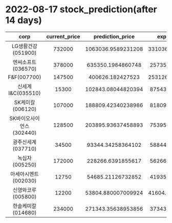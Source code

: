 # 2022-08-17 stock_prediction(after 14 days)

|   corp   |   current_price   |   prediction_price   |   expected_profit   |
|:--------:|:-----------------:|:--------------------:|:-------------------:|
|LG생활건강(051900)|732000|1063036.9589231208|331036.95892312075|
|엔씨소프트(036570)|378000|635350.1984860748|257350.1984860748|
|F&F(007700)|147500|400626.182427523|253126.18242752302|
|신세계 I&C(035510)|15300|102843.08044820394|87543.08044820394|
|SK케미칼(006120)|107000|188809.42340238986|81809.42340238986|
|SK바이오사이언스(302440)|128500|203895.93637458893|75395.93637458893|
|광주신세계(037710)|34500|93344.34258364102|58844.34258364102|
|녹십자(005250)|172000|228266.6391855617|56266.63918556171|
|아세아시멘트(002030)|12750|54685.21126732852|41935.21126732852|
|신영와코루(005800)|12200|53804.880007009924|41604.880007009924|
|한솔케미칼(014680)|234000|271343.35638953856|37343.35638953856|
